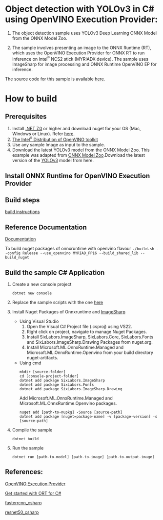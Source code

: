 # Object detection with YOLOv3 in C# using OpenVINO Execution Provider:

1. The object detection sample uses YOLOv3 Deep Learning ONNX Model from the ONNX Model Zoo.

2. The sample involves presenting an image to the ONNX Runtime (RT), which uses the OpenVINO Execution Provider for ONNX RT to run inference on Intel<sup>®</sup> NCS2 stick (MYRIADX device). The sample uses ImageSharp for image processing and ONNX Runtime OpenVINO EP for inference.

The source code for this sample is available [here](https://github.com/microsoft/onnxruntime-inference-examples/tree/main/c_sharp/OpenVINO_EP/yolov3_object_detection).

# How to build

## Prerequisites
1. Install [.NET 7.0](https://dotnet.microsoft.com/en-us/download/dotnet/7.0) or higher and download nuget for your OS (Mac, Windows or Linux). Refer [here](https://onnxruntime.ai/docs/build/inferencing.html#prerequisites-1).
2. [The Intel<sup>®</sup> Distribution of OpenVINO toolkit](https://docs.openvinotoolkit.org/latest/index.html)
3. Use any sample Image as input to the sample.
4. Download the latest YOLOv3 model from the ONNX Model Zoo.
   This example was adapted from [ONNX Model Zoo](https://github.com/onnx/models).Download the latest version of the [YOLOv3](https://github.com/onnx/models/tree/master/validated/vision/object_detection_segmentation/yolov3) model from here.

## Install ONNX Runtime for OpenVINO Execution Provider

## Build steps
[build instructions](https://onnxruntime.ai/docs/build/eps.html#openvino)

## Reference Documentation
[Documentation](https://onnxruntime.ai/docs/execution-providers/OpenVINO-ExecutionProvider.html)

To build nuget packages of onnxruntime with openvino flavour
    ```
    ./build.sh --config Release --use_openvino MYRIAD_FP16 --build_shared_lib --build_nuget
    ```
## Build the sample C# Application
1. Create a new console project
    ```
    dotnet new console
    ```
2. Replace the sample scripts with the one [here](https://github.com/microsoft/onnxruntime-inference-examples/tree/main/c_sharp/OpenVINO_EP/yolov3_object_detection)

3. Install Nuget Packages of Onnxruntime and [ImageSharp](https://www.nuget.org/packages/SixLabors.ImageSharp)
     * Using Visual Studio
         1. Open the Visual C# Project file (.csproj) using VS22.
         2. Right click on project, navigate to manage Nuget Packages.
         3. Install SixLabors.ImageSharp, SixLabors.Core, SixLabors.Fonts and SixLabors.ImageSharp.Drawing Packages from nuget.org.
         4. Install Microsoft.ML.OnnxRuntime.Managed and Microsoft.ML.OnnxRuntime.Openvino from your build directory nuget-artifacts.
     * Using cmd
         ```
         mkdir [source-folder]
         cd [console-project-folder]
         dotnet add package SixLabors.ImageSharp
         dotnet add package SixLabors.Fonts
         dotnet add package SixLabors.ImageSharp.Drawing
         ```
         Add Microsoft.ML.OnnxRuntime.Managed and Microsoft.ML.OnnxRuntime.Openvino packages.
         ```
         nuget add [path-to-nupkg] -Source [source-path]
         dotnet add package [nuget=package-name] -v [package-version] -s [source-path]
         ```

4. Compile the sample
     ```
     dotnet build
     ```

5.  Run the sample
     ```
     dotnet run [path-to-model] [path-to-image] [path-to-output-image]
     ```

## References:

[OpenVINO Execution Provider](https://www.intel.com/content/www/us/en/artificial-intelligence/posts/faster-inferencing-with-one-line-of-code.html)

[Get started with ORT for C#](https://onnxruntime.ai/docs/get-started/with-csharp.html)

[fasterrcnn_csharp](https://onnxruntime.ai/docs/tutorials/fasterrcnn_csharp.html)

[resnet50_csharp](https://onnxruntime.ai/docs/tutorials/resnet50_csharp.html)

